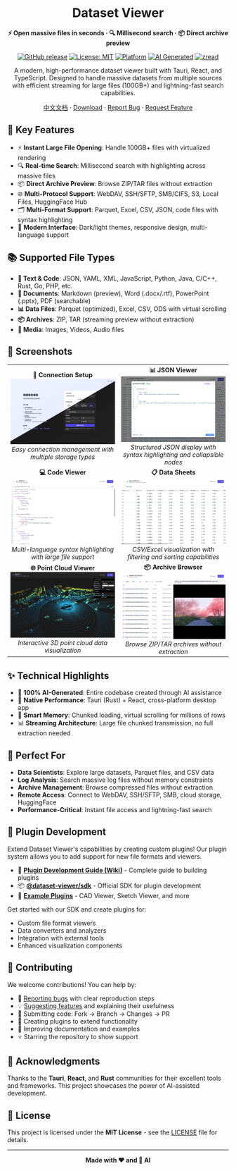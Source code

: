 <div align="center">

# Dataset Viewer

**⚡ Open massive files in seconds · 🔍 Millisecond search · 📦 Direct archive preview**

[![GitHub release](https://img.shields.io/github/release/stardustai/dataset-viewer.svg)](https://github.com/stardustai/dataset-viewer/releases/latest) [![License: MIT](https://img.shields.io/badge/License-MIT-yellow.svg)](https://opensource.org/licenses/MIT) [![Platform](https://img.shields.io/badge/platform-Windows%20%7C%20macOS%20%7C%20Linux-lightgrey)](https://github.com/stardustai/dataset-viewer/releases) [![AI Generated](https://img.shields.io/badge/100%25-AI%20Generated-blue)](https://github.com/stardustai/dataset-viewer) [![zread](https://img.shields.io/badge/Ask_Zread-_.svg?style=flat&color=00b0aa&labelColor=000000&logo=data%3Aimage%2Fsvg%2Bxml%3Bbase64%2CPHN2ZyB3aWR0aD0iMTYiIGhlaWdodD0iMTYiIHZpZXdCb3g9IjAgMCAxNiAxNiIgZmlsbD0ibm9uZSIgeG1sbnM9Imh0dHA6Ly93d3cudzMub3JnLzIwMDAvc3ZnIj4KPHBhdGggZD0iTTQuOTYxNTYgMS42MDAxSDIuMjQxNTZDMS44ODgxIDEuNjAwMSAxLjYwMTU2IDEuODg2NjQgMS42MDE1NiAyLjI0MDFWNC45NjAxQzEuNjAxNTYgNS4zMTM1NiAxLjg4ODEgNS42MDAxIDIuMjQxNTYgNS42MDAxSDQuOTYxNTZDNS4zMTUwMiA1LjYwMDEgNS42MDE1NiA1LjMxMzU2IDUuNjAxNTYgNC45NjAxVjIuMjQwMUM1LjYwMTU2IDEuODg2NjQgNS4zMTUwMiAxLjYwMDEgNC45NjE1NiAxLjYwMDFaIiBmaWxsPSIjZmZmIi8%2BCjxwYXRoIGQ9Ik00Ljk2MTU2IDEwLjM5OTlIMi4yNDE1NkMxLjg4ODEgMTAuMzk5OSAxLjYwMTU2IDEwLjY4NjQgMS42MDE1NiAxMS4wMzk5VjEzLjc1OTlDMS42MDE1NiAxNC4xMTM0IDEuODg4MSAxNC4zOTk5IDIuMjQxNTYgMTQuMzk5OUg0Ljk2MTU2QzUuMzE1MDIgMTQuMzk5OSA1LjYwMTU2IDE0LjExMzQgNS42MDE1NiAxMy43NTk5VjExLjAzOTlDNS42MDE1NiAxMC42ODY0IDUuMzE1MDIgMTAuMzk5OSA0Ljk2MTU2IDEwLjM5OTlaIiBmaWxsPSIjZmZmIi8%2BCjxwYXRoIGQ9Ik0xMy43NTg0IDEuNjAwMUgxMS4wMzg0QzEwLjY4NSAxLjYwMDEgMTAuMzk4NCAxLjg4NjY0IDEwLjM5ODQgMi4yNDAxVjQuOTYwMUMxMC4zOTg0IDUuMzEzNTYgMTAuNjg1IDUuNjAwMSAxMS4wMzg0IDUuNjAwMUgxMy43NTg0QzE0LjExMTkgNS42MDAxIDE0LjM5ODQgNS4zMTM1NiAxNC4zOTg0IDQuOTYwMVYyLjI0MDFDMTQuMzk4NCAxLjg4NjY0IDE0LjExMTkgMS42MDAxIDEzLjc1ODQgMS42MDAxWiIgZmlsbD0iI2ZmZiIvPgo8cGF0aCBkPSJNNCAxMkwxMiA0TDQgMTJaIiBmaWxsPSIjZmZmIi8%2BCjxwYXRoIGQ9Ik00IDEyTDEyIDQiIHN0cm9rZT0iI2ZmZiIgc3Ryb2tlLXdpZHRoPSIxLjUiIHN0cm9rZS1saW5lY2FwPSJyb3VuZCIvPgo8L3N2Zz4K&logoColor=ffffff)](https://zread.ai/stardustai/dataset-viewer)

A modern, high-performance dataset viewer built with Tauri, React, and TypeScript. Designed to handle massive datasets from multiple sources with efficient streaming for large files (100GB+) and lightning-fast search capabilities.

[中文文档](README_zh.md) · [Download](https://github.com/stardustai/dataset-viewer/releases/latest) · [Report Bug](https://github.com/stardustai/dataset-viewer/issues) · [Request Feature](https://github.com/stardustai/dataset-viewer/issues)

</div>



## 🚀 Key Features

- ⚡ **Instant Large File Opening**: Handle 100GB+ files with virtualized rendering
- 🔍 **Real-time Search**: Millisecond search with highlighting across massive files
- 📦 **Direct Archive Preview**: Browse ZIP/TAR files without extraction
- 🌐 **Multi-Protocol Support**: WebDAV, SSH/SFTP, SMB/CIFS, S3, Local Files, HuggingFace Hub
- 🗂️ **Multi-Format Support**: Parquet, Excel, CSV, JSON, code files with syntax highlighting
- 🎨 **Modern Interface**: Dark/light themes, responsive design, multi-language support

## 📚 Supported File Types

- **📄 Text & Code**: JSON, YAML, XML, JavaScript, Python, Java, C/C++, Rust, Go, PHP, etc.
- **📝 Documents**: Markdown (preview), Word (.docx/.rtf), PowerPoint (.pptx), PDF (searchable)
- **📊 Data Files**: Parquet (optimized), Excel, CSV, ODS with virtual scrolling
- **📦 Archives**: ZIP, TAR (streaming preview without extraction)
- **📱 Media**: Images, Videos, Audio files

## 📸 Screenshots

<div align="center">
<table width="100%">
  <tr>
    <td align="center" width="50%">
      <b>🔗 Connection Setup</b><br>
      <img src="screenshots/connect.png" alt="Connection Setup" style="max-width:100%;">
      <br><em>Easy connection management with multiple storage types</em>
    </td>
    <td align="center" width="50%">
      <b>📊 JSON Viewer</b><br>
      <img src="screenshots/json.png" alt="JSON Viewer" style="max-width:100%;">
      <br><em>Structured JSON display with syntax highlighting and collapsible nodes</em>
    </td>
  </tr>
  <tr>
    <td align="center" width="50%">
      <b>💻 Code Viewer</b><br>
      <img src="screenshots/code.png" alt="Code Viewer" style="max-width:100%;">
      <br><em>Multi-language syntax highlighting with large file support</em>
    </td>
    <td align="center" width="50%">
      <b>📋 Data Sheets</b><br>
      <img src="screenshots/sheet.png" alt="Data Sheets" style="max-width:100%;">
      <br><em>CSV/Excel visualization with filtering and sorting capabilities</em>
    </td>
  </tr>
  <tr>
    <td align="center" width="50%">
      <b>🌐 Point Cloud Viewer</b><br>
      <img src="screenshots/pointcloud.png" alt="Point Cloud Viewer" style="max-width:100%;">
      <br><em>Interactive 3D point cloud data visualization</em>
    </td>
    <td align="center" width="50%">
      <b>📦 Archive Browser</b><br>
      <img src="screenshots/archive.png" alt="Archive Browser" style="max-width:100%;">
      <br><em>Browse ZIP/TAR archives without extraction</em>
    </td>
  </tr>
</table>
</div>

## ✨ Technical Highlights

- 🤖 **100% AI-Generated**: Entire codebase created through AI assistance
- 🚀 **Native Performance**: Tauri (Rust) + React, cross-platform desktop app
- 🧠 **Smart Memory**: Chunked loading, virtual scrolling for millions of rows
- 📊 **Streaming Architecture**: Large file chunked transmission, no full extraction needed

## 🎯 Perfect For

- **Data Scientists**: Explore large datasets, Parquet files, and CSV data
- **Log Analysis**: Search massive log files without memory constraints
- **Archive Management**: Browse compressed files without extraction
- **Remote Access**: Connect to WebDAV, SSH/SFTP, SMB, cloud storage, HuggingFace
- **Performance-Critical**: Instant file access and lightning-fast search

## 🔌 Plugin Development

Extend Dataset Viewer's capabilities by creating custom plugins! Our plugin system allows you to add support for new file formats and viewers.

- 📖 **[Plugin Development Guide (Wiki)](https://github.com/stardustai/dataset-viewer/wiki/Plugin-Development-Guide)** - Complete guide to building plugins
- 📦 **[@dataset-viewer/sdk](https://www.npmjs.com/package/@dataset-viewer/sdk)** - Official SDK for plugin development
- 🎨 **[Example Plugins](https://github.com/stardustai/dataset-viewer/tree/main/packages)** - CAD Viewer, Sketch Viewer, and more

Get started with our SDK and create plugins for:
- Custom file format viewers
- Data converters and analyzers
- Integration with external tools
- Enhanced visualization components

## 🤝 Contributing

We welcome contributions! You can help by:

- 🐛 [Reporting bugs](https://github.com/stardustai/dataset-viewer/issues) with clear reproduction steps
- 💡 [Suggesting features](https://github.com/stardustai/dataset-viewer/issues) and explaining their usefulness
- 🔧 Submitting code: Fork → Branch → Changes → PR
- 🔌 Creating plugins to extend functionality
- 📖 Improving documentation and examples
- ⭐ Starring the repository to show support

## 🙏 Acknowledgments

Thanks to the **Tauri**, **React**, and **Rust** communities for their excellent tools and frameworks. This project showcases the power of AI-assisted development.

## 📄 License

This project is licensed under the **MIT License** - see the [LICENSE](LICENSE) file for details.

---

<div align="center">

**Made with ❤️ and 🤖 AI**

</div>
